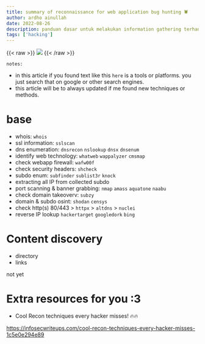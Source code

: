 ```yaml
---
title: summary of reconnaissance for web application bug hunting 🕷 
author: ardho ainullah
date: 2022-08-26
description: panduan dasar untuk melakukan information gathering terhadap web application sebagai awalan untuk melakukan bug hunting
tags: ['hacking']
---
```


{{< raw >}}
<img src="https://images.unsplash.com/photo-1562813733-b31f71025d54?ixlib=rb-1.2.1&ixid=MnwxMjA3fDB8MHxwaG90by1wYWdlfHx8fGVufDB8fHx8&auto=format&fit=crop&w=869&q=80">
{{< /raw >}}


`notes: `

- in this article if you found text like this `here` is a tools or platforms. you just search that on google or other search engines.
- this article will be to always updated if me found new techniques or methods.


# base

- whois: `whois`
- ssl information: `sslscan`
- dns enumeration: `dnsrecon` `nslookup` `dnsx` `dnsenum`
- identify web technology: `whatweb` `wappalyzer` `cmsmap`
- check webapp firewall: `wafw00f`
- check security headers: `shcheck`
- subdo enum: `subfinder` `sublist3r` `knock`
- extracting all IP from collected subdo
- port scanning & banner grabbing: `nmap` `amass` `aquatone` `naabu`
- check domain takeoverv: `subzy`
- domain & subdo osint: `shodan` `censys`
- check http(s) 80/443 > `httpx` > `altdns` > `nuclei`
- reverse IP lookup `hackertarget` `googledork` `bing`

# Content discovery

- directory
- links

not yet


# Extra resources for you :3

- Cool Recon techniques every hacker misses! 🔥🔥

https://infosecwriteups.com/cool-recon-techniques-every-hacker-misses-1c5e0e294e89
